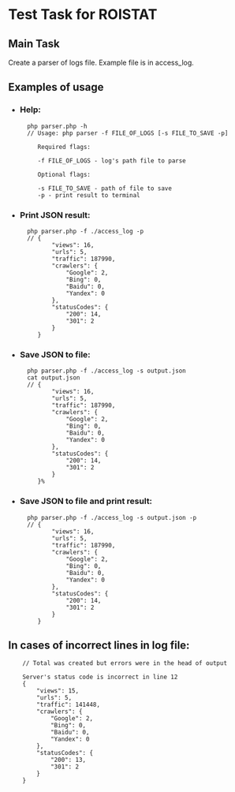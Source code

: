 # Test Task for ROISTAT

## Main Task
Create a parser of logs file. Example file is in access_log.

## Examples of usage

* ### Help:
        php parser.php -h
        // Usage: php parser -f FILE_OF_LOGS [-s FILE_TO_SAVE -p]
              
           Required flags:
           
           -f FILE_OF_LOGS - log's path file to parse
           
           Optional flags:
           
           -s FILE_TO_SAVE - path of file to save
           -p - print result to terminal

* ### Print JSON result:
        php parser.php -f ./access_log -p
        // {
               "views": 16,
               "urls": 5,
               "traffic": 187990,
               "crawlers": {
                   "Google": 2,
                   "Bing": 0,
                   "Baidu": 0,
                   "Yandex": 0
               },
               "statusCodes": {
                   "200": 14,
                   "301": 2
               }
           }

* ### Save JSON to file:
        php parser.php -f ./access_log -s output.json
        cat output.json
        // {
               "views": 16,
               "urls": 5,
               "traffic": 187990,
               "crawlers": {
                   "Google": 2,
                   "Bing": 0,
                   "Baidu": 0,
                   "Yandex": 0
               },
               "statusCodes": {
                   "200": 14,
                   "301": 2
               }
           }%
           
* ### Save JSON to file and print result:
        php parser.php -f ./access_log -s output.json -p
        // {
               "views": 16,
               "urls": 5,
               "traffic": 187990,
               "crawlers": {
                   "Google": 2,
                   "Bing": 0,
                   "Baidu": 0,
                   "Yandex": 0
               },
               "statusCodes": {
                   "200": 14,
                   "301": 2
               }
           }

## In cases of incorrect lines in log file:
        // Total was created but errors were in the head of output

        Server's status code is incorrect in line 12
        {
            "views": 15,
            "urls": 5,
            "traffic": 141448,
            "crawlers": {
                "Google": 2,
                "Bing": 0,
                "Baidu": 0,
                "Yandex": 0
            },
            "statusCodes": {
                "200": 13,
                "301": 2
            }
        }
